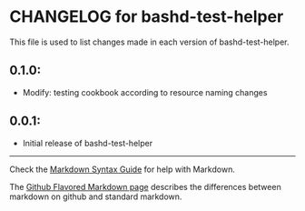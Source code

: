 # CHANGELOG for bashd-test-helper
This file is used to list changes made in each version of bashd-test-helper.

## 0.1.0:

* Modify: testing cookbook according to resource naming changes

## 0.0.1:

* Initial release of bashd-test-helper

- - -
Check the [Markdown Syntax Guide](http://daringfireball.net/projects/markdown/syntax) for help with Markdown.

The [Github Flavored Markdown page](http://github.github.com/github-flavored-markdown/) describes the differences between markdown on github and standard markdown.
